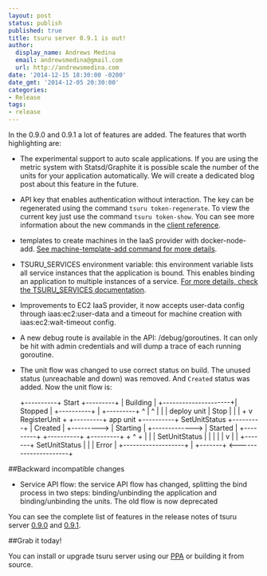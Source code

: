 ```yaml
---
layout: post
status: publish
published: true
title: tsuru server 0.9.1 is out!
author:
  display_name: Andrews Medina
  email: andrewsmedina@gmail.com
  url: http://andrewsmedina.com
date: '2014-12-15 18:30:00 -0200'
date_gmt: '2014-12-05 20:30:00'
categories:
- Release
tags:
- release
---
```


In the 0.9.0 and 0.9.1 a lot of features are added. The features that worth highlighting are:

* The experimental support to auto scale applications. If you are using the metric system with Statsd/Graphite it is possible scale the number of the units for your application automatically. We will create a dedicated blog post about this feature in the future.
* API key that enables authentication without interaction. The key can be regenerated using the command `tsuru token-regenerate`. To view the current key just use the command `tsuru token-show`. You can see more information about the new commands in the [client reference](http://docs.tsuru.io/en/master/reference/tsuru-client.html#authentication).
* templates to create machines in the IaaS provider with docker-node-add. [See machine-template-add command for more details](http://docs.tsuru.io/en/master/reference/tsuru-admin.html#tsuru-admin-machine-template-add-cmd).
* TSURU_SERVICES environment variable: this environment variable lists all service instances that the application is bound. This enables binding an application to multiple instances of a service. [For more details, check the TSURU_SERVICES documentation](http://docs.tsuru.io/en/master/services/tsuru-services-env-var.html).
* Improvements to EC2 IaaS provider, it now accepts user-data config through iaas:ec2:user-data and a timeout for machine creation with iaas:ec2:wait-timeout config.
* A new debug route is available in the API: /debug/goroutines. It can only be hit with admin credentials and will dump a trace of each running goroutine.
* The unit flow was changed to use correct status on build. The unused status (unreachable and down) was removed. And `Created` status was added. Now the unit flow is:

	+----------+                           Start          +---------+
	| Building |                   +---------------------+| Stopped |
	+----------+                   |                      +---------+
	      ^                        |                           ^
	      |                        |                           |
	 deploy unit                   |                         Stop
	      |                        |                           |
	      +                        v       RegisterUnit        +
	 +---------+  app unit   +----------+  SetUnitStatus  +---------+
	 | Created | +---------> | Starting | +-------------> | Started |
	 +---------+             +----------+                 +---------+
				       +                         ^ +
				       |                         | |
				 SetUnitStatus                   | |
				       |                         | |
				       v                         | |
				   +-------+     SetUnitStatus   | |
				   | Error | +-------------------+ |
				   +-------+ <---------------------+

##Backward incompatible changes

* Service API flow: the service API flow has changed, splitting the bind process in two steps: binding/unbinding the application and binding/unbinding the units. The old flow is now deprecated

You can see the complete list of features in the release notes of tsuru server [0.9.0](http://docs.tsuru.io/en/master/releases/tsr/0.9.0.html) and [0.9.1](http://docs.tsuru.io/en/master/releases/tsr/0.9.1.html).

##Grab it today!

You can install or upgrade tsuru server using our [PPA](http://docs.tsuru.io/en/master/installing/api.html#adding-repositories) or building it from source.
